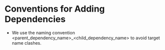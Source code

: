 # Conventions for Adding Dependencies

- We use the naming convention <parent_dependency_name>_<child_dependency_name> to avoid target name clashes.